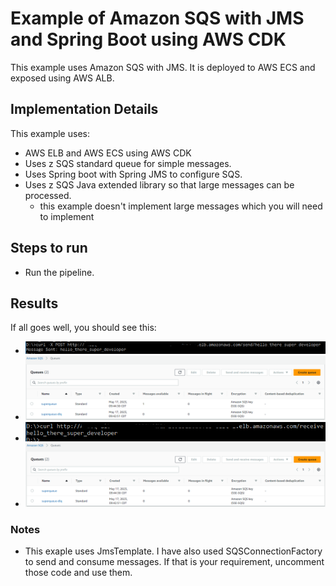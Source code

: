 # Example of Amazon SQS with JMS and Spring Boot using AWS CDK

This example uses Amazon SQS with JMS.  It is deployed to AWS ECS and exposed using AWS ALB.

## Implementation Details
This example uses:
* AWS ELB and AWS ECS using AWS CDK
* Uses z SQS standard queue for simple messages.
* Uses Spring boot with Spring JMS to configure SQS.
* Uses z SQS Java extended library so that large messages can be processed.
  * this example doesn't implement large messages which you will need to implement


## Steps to run
* Run the pipeline.

## Results
If all goes well, you should see this:
* ![image](send.PNG "User sends a message.")
* ![image](sqs-wait.PNG "Messages waiting on SQS")
* ![image](receive.PNG "User consumes a message.")
* ![image](sqs-consumed.PNG "Messages consumed from SQS")

### Notes
* This exaple uses JmsTemplate.  I have also used SQSConnectionFactory to send and consume messages.  If that is your requirement, uncomment those code and use them.